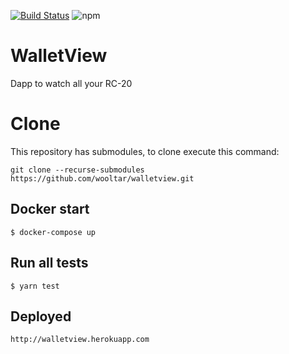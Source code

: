 [![Build Status](https://travis-ci.org/wooltar/walletview.svg?branch=master)](https://travis-ci.org/wooltar/walletview)
![npm](https://img.shields.io/badge/npm-v6.7.0-blue.svg)

# WalletView

Dapp to watch all your RC-20 
 
# Clone

This repository has submodules, to clone execute this command:
 
 ```
 git clone --recurse-submodules https://github.com/wooltar/walletview.git
 ```
 
## Docker start
```
$ docker-compose up
```

## Run all tests
```https://walletviewbackend.herokuapp.com/
$ yarn test
```
 
## Deployed

```
http://walletview.herokuapp.com
```